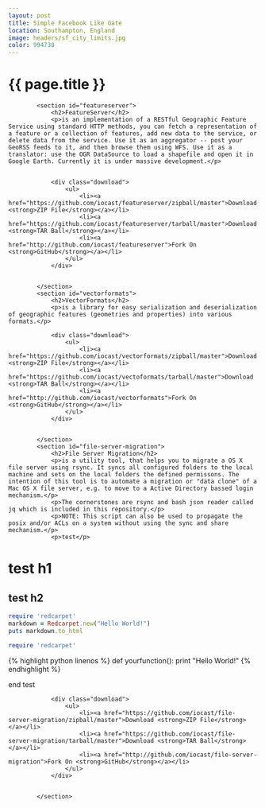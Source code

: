 ```yaml
---
layout: post
title: Simple Facebook Like Gate
location: Southampton, England
image: headers/sf_city_limits.jpg
color: 994738
---
```


{{ page.title }}
================



            <section id="featureserver">
                <h2>FeatureServer</h2>
                <p>is an implementation of a RESTful Geographic Feature Service using standard HTTP methods, you can fetch a representation of a feature or a collection of features, add new data to the service, or delete data from the service. Use it as an aggregator -- post your GeoRSS feeds to it, and then browse them using WFS. Use it as a translator: use the OGR DataSource to load a shapefile and open it in Google Earth. Currently it is under massive development.</p>
                
                
                <div class="download">
                    <ul>
                        <li><a href="https://github.com/iocast/featureserver/zipball/master">Download <strong>ZIP File</strong></a></li>
                        <li><a href="https://github.com/iocast/featureserver/tarball/master">Download <strong>TAR Ball</strong></a></li>
                        <li><a href="http://github.com/iocast/featureserver">Fork On <strong>GitHub</strong></a></li>
                    </ul>
                </div>

                
            </section>
            <section id="vectorformats">
                <h2>VectorFormats</h2>
                <p>is a library for easy serialization and deserialization of geographic features (geometries and properties) into various formats.</p>
                
                <div class="download">
                    <ul>
                        <li><a href="https://github.com/iocast/vectorformats/zipball/master">Download <strong>ZIP File</strong></a></li>
                        <li><a href="https://github.com/iocast/vectoformats/tarball/master">Download <strong>TAR Ball</strong></a></li>
                        <li><a href="http://github.com/iocast/vectorformats">Fork On <strong>GitHub</strong></a></li>
                    </ul>
                </div>
                
                
            </section>
            <section id="file-server-migration">
                <h2>File Server Migration</h2>
                <p>is a utility tool, that helps you to migrate a OS X file server using rsync. It syncs all configured folders to the local machine and sets on the local folders the defined permissons. The intention of this tool is to automate a migration or "data clone" of a Mac OS X file server, e.g. to move to a Active Directory bassed login mechanism.</p>
                <p>The cornerstones are rsync and bash json reader called jq which is included in this repository.</p>
                <p>NOTE: This script can also be used to propagate the posix and/or ACLs on a system without using the sync and share mechanism.</p>
                <p>test</p>
# test h1
## test h2

```ruby
require 'redcarpet'
markdown = Redcarpet.new("Hello World!")
puts markdown.to_html
```


~~~ruby
require 'redcarpet'
~~~~


{% highlight python linenos %}
def yourfunction():
print "Hello World!"
{% endhighlight %}

<p>end test</p>
                
                <div class="download">
                    <ul>
                        <li><a href="https://github.com/iocast/file-server-migration/zipball/master">Download <strong>ZIP File</strong></a></li>
                        <li><a href="https://github.com/iocast/file-server-migration/tarball/master">Download <strong>TAR Ball</strong></a></li>
                        <li><a href="http://github.com/iocast/file-server-migration">Fork On <strong>GitHub</strong></a></li>
                    </ul>
                </div>

                
            </section>
